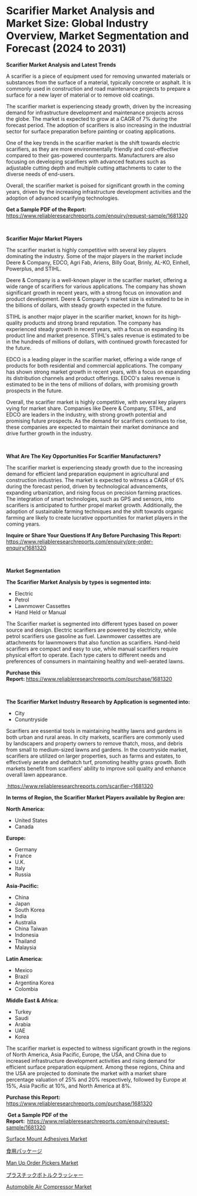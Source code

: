 <p><h1>Scarifier Market Analysis and Market Size: Global Industry Overview, Market Segmentation and Forecast (2024 to 2031)</h1></p><p><strong>Scarifier Market Analysis and Latest Trends</strong></p>
<p><p>A scarifier is a piece of equipment used for removing unwanted materials or substances from the surface of a material, typically concrete or asphalt. It is commonly used in construction and road maintenance projects to prepare a surface for a new layer of material or to remove old coatings.</p><p>The scarifier market is experiencing steady growth, driven by the increasing demand for infrastructure development and maintenance projects across the globe. The market is expected to grow at a CAGR of 7% during the forecast period. The adoption of scarifiers is also increasing in the industrial sector for surface preparation before painting or coating applications.</p><p>One of the key trends in the scarifier market is the shift towards electric scarifiers, as they are more environmentally friendly and cost-effective compared to their gas-powered counterparts. Manufacturers are also focusing on developing scarifiers with advanced features such as adjustable cutting depth and multiple cutting attachments to cater to the diverse needs of end-users.</p><p>Overall, the scarifier market is poised for significant growth in the coming years, driven by the increasing infrastructure development activities and the adoption of advanced scarifying technologies.</p></p>
<p><strong>Get a Sample PDF of the Report:&nbsp;</strong> <a href="https://www.reliableresearchreports.com/enquiry/request-sample/1681320">https://www.reliableresearchreports.com/enquiry/request-sample/1681320</a></p>
<p>&nbsp;</p>
<p><strong>Scarifier Major Market Players</strong></p>
<p><p>The scarifier market is highly competitive with several key players dominating the industry. Some of the major players in the market include Deere & Company, EDCO, Agri Fab, Ariens, Billy Goat, Brinly, AL-KO, Einhell, Powerplus, and STIHL.</p><p>Deere & Company is a well-known player in the scarifier market, offering a wide range of scarifiers for various applications. The company has shown significant growth in recent years, with a strong focus on innovation and product development. Deere & Company's market size is estimated to be in the billions of dollars, with steady growth expected in the future.</p><p>STIHL is another major player in the scarifier market, known for its high-quality products and strong brand reputation. The company has experienced steady growth in recent years, with a focus on expanding its product line and market presence. STIHL's sales revenue is estimated to be in the hundreds of millions of dollars, with continued growth forecasted for the future.</p><p>EDCO is a leading player in the scarifier market, offering a wide range of products for both residential and commercial applications. The company has shown strong market growth in recent years, with a focus on expanding its distribution channels and product offerings. EDCO's sales revenue is estimated to be in the tens of millions of dollars, with promising growth prospects in the future.</p><p>Overall, the scarifier market is highly competitive, with several key players vying for market share. Companies like Deere & Company, STIHL, and EDCO are leaders in the industry, with strong growth potential and promising future prospects. As the demand for scarifiers continues to rise, these companies are expected to maintain their market dominance and drive further growth in the industry.</p></p>
<p>&nbsp;</p>
<p><strong>What Are The Key Opportunities For Scarifier Manufacturers?</strong></p>
<p><p>The scarifier market is experiencing steady growth due to the increasing demand for efficient land preparation equipment in agricultural and construction industries. The market is expected to witness a CAGR of 6% during the forecast period, driven by technological advancements, expanding urbanization, and rising focus on precision farming practices. The integration of smart technologies, such as GPS and sensors, into scarifiers is anticipated to further propel market growth. Additionally, the adoption of sustainable farming techniques and the shift towards organic farming are likely to create lucrative opportunities for market players in the coming years.</p></p>
<p><strong>Inquire or Share Your Questions If Any Before Purchasing This Report:</strong> <a href="https://www.reliableresearchreports.com/enquiry/pre-order-enquiry/1681320">https://www.reliableresearchreports.com/enquiry/pre-order-enquiry/1681320</a></p>
<p>&nbsp;</p>
<p><strong>Market Segmentation</strong></p>
<p><strong>The Scarifier Market Analysis by types is segmented into:</strong></p>
<p><ul><li>Electric</li><li>Petrol</li><li>Lawnmower Cassettes</li><li>Hand Held or Manual</li></ul></p>
<p><p>The Scarifier market is segmented into different types based on power source and design. Electric scarifiers are powered by electricity, while petrol scarifiers use gasoline as fuel. Lawnmower cassettes are attachments for lawnmowers that also function as scarifiers. Hand-held scarifiers are compact and easy to use, while manual scarifiers require physical effort to operate. Each type caters to different needs and preferences of consumers in maintaining healthy and well-aerated lawns.</p></p>
<p><strong>Purchase this Report:&nbsp;</strong><a href="https://www.reliableresearchreports.com/purchase/1681320">https://www.reliableresearchreports.com/purchase/1681320</a></p>
<p>&nbsp;</p>
<p><strong>The Scarifier Market Industry Research by Application is segmented into:</strong></p>
<p><ul><li>City</li><li>Conuntryside</li></ul></p>
<p><p>Scarifiers are essential tools in maintaining healthy lawns and gardens in both urban and rural areas. In city markets, scarifiers are commonly used by landscapers and property owners to remove thatch, moss, and debris from small to medium-sized lawns and gardens. In the countryside market, scarifiers are utilized on larger properties, such as farms and estates, to effectively aerate and dethatch turf, promoting healthy grass growth. Both markets benefit from scarifiers' ability to improve soil quality and enhance overall lawn appearance.</p></p>
<p><a href="https://www.reliableresearchreports.com/scarifier-r1681320">&nbsp;https://www.reliableresearchreports.com/scarifier-r1681320</a></p>
<p><strong>In terms of Region, the Scarifier Market Players available by Region are:</strong></p>
<p>
    <p> <strong> North America: </strong>
        <ul>
            <li>United States</li>
            <li>Canada</li>
        </ul>
        </p> 
    <p> <strong> Europe: </strong>
        <ul>
            <li>Germany</li>
            <li>France</li>
            <li>U.K.</li>
            <li>Italy</li>
            <li>Russia</li>
        </ul>
        </p> 
    <p> <strong> Asia-Pacific: </strong>
        <ul>
            <li>China</li>
            <li>Japan</li>
            <li>South Korea</li>
            <li>India</li>
            <li>Australia</li>
            <li>China Taiwan</li>
            <li>Indonesia</li>
            <li>Thailand</li>
            <li>Malaysia</li>
        </ul>
        </p> 
    <p> <strong> Latin America: </strong>
        <ul>
            <li>Mexico</li>
            <li>Brazil</li>
            <li>Argentina Korea</li>
            <li>Colombia</li>
        </ul>
        </p> 
    <p> <strong> Middle East & Africa: </strong>
        <ul>
            <li>Turkey</li>
            <li>Saudi</li>
            <li>Arabia</li>
            <li>UAE</li>
            <li>Korea</li>
        </ul>
    </p>
    </p>
<p><p>The scarifier market is expected to witness significant growth in the regions of North America, Asia Pacific, Europe, the USA, and China due to increased infrastructure development activities and rising demand for efficient surface preparation equipment. Among these regions, China and the USA are projected to dominate the market with a market share percentage valuation of 25% and 20% respectively, followed by Europe at 15%, Asia Pacific at 10%, and North America at 8%.</p></p>
<p><strong>Purchase this Report: </strong><a href="https://www.reliableresearchreports.com/purchase/1681320">https://www.reliableresearchreports.com/purchase/1681320</a></p>
<p>&nbsp;<strong>Get a Sample PDF of the Report:&nbsp;&nbsp;</strong><a href="https://www.reliableresearchreports.com/enquiry/request-sample/1681320">https://www.reliableresearchreports.com/enquiry/request-sample/1681320</a></p>
<p><strong></strong></p>
<p><p><a href="https://issuu.com/reportprime-2/docs/surface-mount-adhesives-market-size-2030.pptx">Surface Mount Adhesives Market</a></p><p><a href="https://github.com/bucuel854722/Market-Research-Report-List-1/blob/main/396141333502.md">食用パッケージ</a></p><p><a href="https://github.com/Sinjinluong3e0awx2m195k76/Market-Research-Report-List-2/blob/main/man-up-order-pickers-market.md">Man Up Order Pickers Market</a></p><p><a href="https://github.com/AriMuller2009/Market-Research-Report-List-1/blob/main/646918733503.md">プラスチックボトルクラッシャー</a></p><p><a href="https://github.com/PeterParrish5/Market-Research-Report-List-4/blob/main/automobile-air-compressor-market.md">Automobile Air Compressor Market</a></p></p>